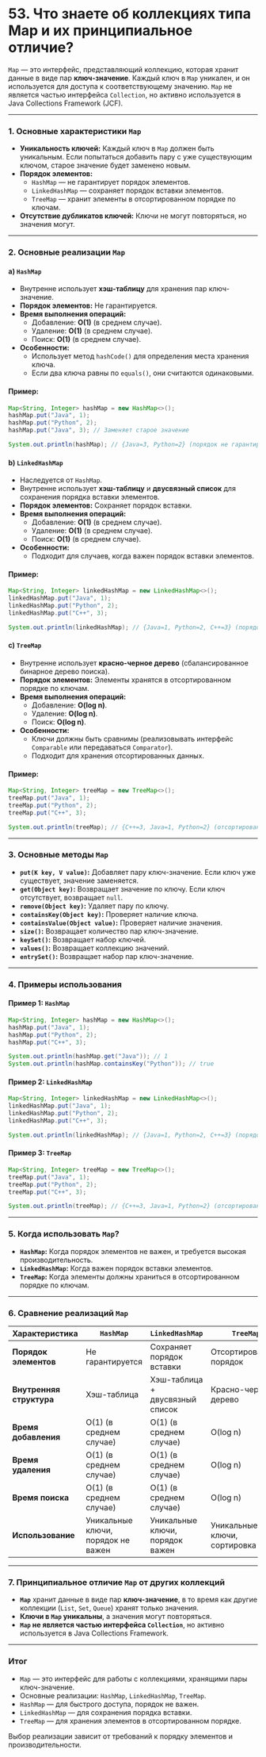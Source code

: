 # 53. Что знаете об коллекциях типа Map и их принципиальное отличие?

`Map` — это интерфейс, представляющий коллекцию, которая хранит данные в виде пар **ключ-значение**. Каждый ключ в `Map` уникален, и он используется для доступа к соответствующему значению. `Map` не является частью интерфейса `Collection`, но активно используется в Java Collections Framework (JCF).

---

### **1. Основные характеристики `Map`**

- **Уникальность ключей:** Каждый ключ в `Map` должен быть уникальным. Если попытаться добавить пару с уже существующим ключом, старое значение будет заменено новым.
- **Порядок элементов:**
  - `HashMap` — не гарантирует порядок элементов.
  - `LinkedHashMap` — сохраняет порядок вставки элементов.
  - `TreeMap` — хранит элементы в отсортированном порядке по ключам.
- **Отсутствие дубликатов ключей:** Ключи не могут повторяться, но значения могут.

---

### **2. Основные реализации `Map`**

#### a) **`HashMap`**
- Внутренне использует **хэш-таблицу** для хранения пар ключ-значение.
- **Порядок элементов:** Не гарантируется.
- **Время выполнения операций:**
  - Добавление: **O(1)** (в среднем случае).
  - Удаление: **O(1)** (в среднем случае).
  - Поиск: **O(1)** (в среднем случае).
- **Особенности:**
  - Использует метод `hashCode()` для определения места хранения ключа.
  - Если два ключа равны по `equals()`, они считаются одинаковыми.

#### Пример:
```java
Map<String, Integer> hashMap = new HashMap<>();
hashMap.put("Java", 1);
hashMap.put("Python", 2);
hashMap.put("Java", 3); // Заменяет старое значение

System.out.println(hashMap); // {Java=3, Python=2} (порядок не гарантируется)
```

#### b) **`LinkedHashMap`**
- Наследуется от `HashMap`.
- Внутренне использует **хэш-таблицу** и **двусвязный список** для сохранения порядка вставки элементов.
- **Порядок элементов:** Сохраняет порядок вставки.
- **Время выполнения операций:**
  - Добавление: **O(1)** (в среднем случае).
  - Удаление: **O(1)** (в среднем случае).
  - Поиск: **O(1)** (в среднем случае).
- **Особенности:**
  - Подходит для случаев, когда важен порядок вставки элементов.

#### Пример:
```java
Map<String, Integer> linkedHashMap = new LinkedHashMap<>();
linkedHashMap.put("Java", 1);
linkedHashMap.put("Python", 2);
linkedHashMap.put("C++", 3);

System.out.println(linkedHashMap); // {Java=1, Python=2, C++=3} (порядок сохранен)
```

#### c) **`TreeMap`**
- Внутренне использует **красно-черное дерево** (сбалансированное бинарное дерево поиска).
- **Порядок элементов:** Элементы хранятся в отсортированном порядке по ключам.
- **Время выполнения операций:**
  - Добавление: **O(log n)**.
  - Удаление: **O(log n)**.
  - Поиск: **O(log n)**.
- **Особенности:**
  - Ключи должны быть сравнимы (реализовывать интерфейс `Comparable` или передаваться `Comparator`).
  - Подходит для хранения отсортированных данных.

#### Пример:
```java
Map<String, Integer> treeMap = new TreeMap<>();
treeMap.put("Java", 1);
treeMap.put("Python", 2);
treeMap.put("C++", 3);

System.out.println(treeMap); // {C++=3, Java=1, Python=2} (отсортированный порядок)
```

---

### **3. Основные методы `Map`**

- **`put(K key, V value)`:** Добавляет пару ключ-значение. Если ключ уже существует, значение заменяется.
- **`get(Object key)`:** Возвращает значение по ключу. Если ключ отсутствует, возвращает `null`.
- **`remove(Object key)`:** Удаляет пару по ключу.
- **`containsKey(Object key)`:** Проверяет наличие ключа.
- **`containsValue(Object value)`:** Проверяет наличие значения.
- **`size()`:** Возвращает количество пар ключ-значение.
- **`keySet()`:** Возвращает набор ключей.
- **`values()`:** Возвращает коллекцию значений.
- **`entrySet()`:** Возвращает набор пар ключ-значение.

---

### **4. Примеры использования**

#### Пример 1: `HashMap`
```java
Map<String, Integer> hashMap = new HashMap<>();
hashMap.put("Java", 1);
hashMap.put("Python", 2);
hashMap.put("C++", 3);

System.out.println(hashMap.get("Java")); // 1
System.out.println(hashMap.containsKey("Python")); // true
```

#### Пример 2: `LinkedHashMap`
```java
Map<String, Integer> linkedHashMap = new LinkedHashMap<>();
linkedHashMap.put("Java", 1);
linkedHashMap.put("Python", 2);
linkedHashMap.put("C++", 3);

System.out.println(linkedHashMap); // {Java=1, Python=2, C++=3} (порядок сохранен)
```

#### Пример 3: `TreeMap`
```java
Map<String, Integer> treeMap = new TreeMap<>();
treeMap.put("Java", 1);
treeMap.put("Python", 2);
treeMap.put("C++", 3);

System.out.println(treeMap); // {C++=3, Java=1, Python=2} (отсортированный порядок)
```

---

### **5. Когда использовать `Map`?**

- **`HashMap`:** Когда порядок элементов не важен, и требуется высокая производительность.
- **`LinkedHashMap`:** Когда важен порядок вставки элементов.
- **`TreeMap`:** Когда элементы должны храниться в отсортированном порядке по ключам.

---

### **6. Сравнение реализаций `Map`**

| Характеристика          | `HashMap`                      | `LinkedHashMap`                 | `TreeMap`                       |
|-------------------------|--------------------------------|---------------------------------|---------------------------------|
| **Порядок элементов**   | Не гарантируется               | Сохраняет порядок вставки       | Отсортированный порядок         |
| **Внутренняя структура**| Хэш-таблица                    | Хэш-таблица + двусвязный список | Красно-черное дерево            |
| **Время добавления**    | O(1) (в среднем случае)        | O(1) (в среднем случае)         | O(log n)                        |
| **Время удаления**      | O(1) (в среднем случае)        | O(1) (в среднем случае)         | O(log n)                        |
| **Время поиска**        | O(1) (в среднем случае)        | O(1) (в среднем случае)         | O(log n)                        |
| **Использование**       | Уникальные ключи, порядок не важен | Уникальные ключи, порядок важен | Уникальные ключи, сортировка    |

---

### **7. Принципиальное отличие `Map` от других коллекций**

- **`Map`** хранит данные в виде пар **ключ-значение**, в то время как другие коллекции (`List`, `Set`, `Queue`) хранят только значения.
- **Ключи в `Map` уникальны**, а значения могут повторяться.
- **`Map` не является частью интерфейса `Collection`**, но активно используется в Java Collections Framework.

---

### **Итог**

- `Map` — это интерфейс для работы с коллекциями, хранящими пары ключ-значение.
- Основные реализации: `HashMap`, `LinkedHashMap`, `TreeMap`.
- `HashMap` — для быстрого доступа, порядок не важен.
- `LinkedHashMap` — для сохранения порядка вставки.
- `TreeMap` — для хранения элементов в отсортированном порядке.

Выбор реализации зависит от требований к порядку элементов и производительности.
